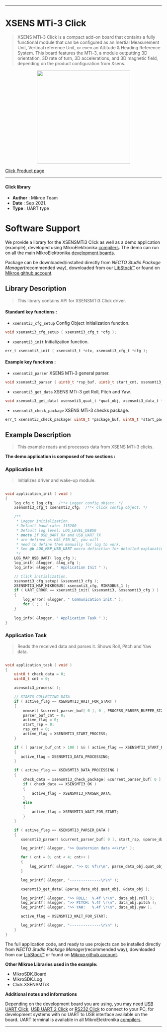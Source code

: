 
---
# XSENS MTi-3 Click

> XSENS MTi-3 Click is a compact add-on board that contains a fully functional module that can be configured as an Inertial Measurement Unit, Vertical reference Unit, or even an Attitude & Heading Reference System. This board features the MTi-3, a module outputting 3D orientation, 3D rate of turn, 3D accelerations, and 3D magnetic field, depending on the product configuration from Xsens.

<p align="center">
  <img src="https://download.mikroe.com/images/click_for_ide/xsensmti3_click.png" height=300px>
</p>

[Click Product page](https://www.mikroe.com/xsens-mti-3-click)

---


#### Click library

- **Author**        : Mikroe Team
- **Date**          : Sep 2021.
- **Type**          : UART type


# Software Support

We provide a library for the XSENSMTi3 Click
as well as a demo application (example), developed using MikroElektronika
[compilers](https://www.mikroe.com/necto-studio).
The demo can run on all the main MikroElektronika [development boards](https://www.mikroe.com/development-boards).

Package can be downloaded/installed directly from *NECTO Studio Package Manager*(recommended way), downloaded from our [LibStock&trade;](https://libstock.mikroe.com) or found on [Mikroe github account](https://github.com/MikroElektronika/mikrosdk_click_v2/tree/master/clicks).

## Library Description

> This library contains API for XSENSMTi3 Click driver.

#### Standard key functions :

- `xsensmti3_cfg_setup` Config Object Initialization function.
```c
void xsensmti3_cfg_setup ( xsensmti3_cfg_t *cfg );
```

- `xsensmti3_init` Initialization function.
```c
err_t xsensmti3_init ( xsensmti3_t *ctx, xsensmti3_cfg_t *cfg );
```

#### Example key functions :

- `xsensmti3_parser` XSENS MTi-3 general parser.
```c
void xsensmti3_parser ( uint8_t *rsp_buf, uint8_t start_cnt, xsensmti3_parse_t *obj );
```

- `xsensmti3_get_data` XSENS MTi-3 get Roll, Pitch and Yaw.
```c
void xsensmti3_get_data( xsensmti3_quat_t *quat_obj, xsensmti3_data_t *data_obj );
```

- `xsensmti3_check_package` XSENS MTi-3 checks package.
```c
err_t xsensmti3_check_package( uint8_t *package_buf, uint8_t *start_package );
```

## Example Description

> This example reads and processes data from XSENS MTi-3 clicks.

**The demo application is composed of two sections :**

### Application Init

> Initializes driver and wake-up module.

```c

void application_init ( void ) 
{
    log_cfg_t log_cfg;  /**< Logger config object. */
    xsensmti3_cfg_t xsensmti3_cfg;  /**< Click config object. */

    /** 
     * Logger initialization.
     * Default baud rate: 115200
     * Default log level: LOG_LEVEL_DEBUG
     * @note If USB_UART_RX and USB_UART_TX 
     * are defined as HAL_PIN_NC, you will 
     * need to define them manually for log to work. 
     * See @b LOG_MAP_USB_UART macro definition for detailed explanation.
     */
    LOG_MAP_USB_UART( log_cfg );
    log_init( &logger, &log_cfg );
    log_info( &logger, " Application Init " );

    // Click initialization.
    xsensmti3_cfg_setup( &xsensmti3_cfg );
    XSENSMTI3_MAP_MIKROBUS( xsensmti3_cfg, MIKROBUS_1 );
    if ( UART_ERROR == xsensmti3_init( &xsensmti3, &xsensmti3_cfg ) ) 
    {
        log_error( &logger, " Communication init." );
        for ( ; ; );
    }
    
    log_info( &logger, " Application Task " );
}

```

### Application Task

> Reads the received data and parses it. Shows Roll, Pitch and Yaw data.

```c

void application_task ( void ) 
{
    uint8_t check_data = 0;
    uint8_t cnt = 0;

    xsensmti3_process( );

    // STARTS COLLECTING DATA
    if ( active_flag == XSENSMTI3_WAIT_FOR_START )
    {
        memset( &current_parser_buf[ 0 ], 0 , PROCESS_PARSER_BUFFER_SIZE );
        parser_buf_cnt = 0;
        active_flag = 0;
        start_rsp = 0;
        rsp_cnt = 0;
        active_flag = XSENSMTI3_START_PROCESS;
    }

    if ( ( parser_buf_cnt > 100 ) && ( active_flag == XSENSMTI3_START_PROCESS ) )
    {
       active_flag = XSENSMTI3_DATA_PROCESSING;
    }

    if ( active_flag == XSENSMTI3_DATA_PROCESSING )
    {
        check_data = xsensmti3_check_package( &current_parser_buf[ 0 ], &start_rsp );
        if ( check_data == XSENSMTI3_OK )
        {
            active_flag = XSENSMTI3_PARSER_DATA;
        }
        else
        {
            active_flag = XSENSMTI3_WAIT_FOR_START;
        }
    }

    if ( active_flag == XSENSMTI3_PARSER_DATA )
    {
       xsensmti3_parser( &current_parser_buf[ 0 ], start_rsp, &parse_data_obj );

       log_printf( &logger, ">> Quaternion data <<\r\n" );

       for ( cnt = 0; cnt < 4; cnt++ )
       {
           log_printf( &logger, ">> Q: %f\r\n", parse_data_obj.quat_obj.quat_data[ cnt ] );
       }

       log_printf( &logger, "--------------\r\n" );

       xsensmti3_get_data( &parse_data_obj.quat_obj, &data_obj );

       log_printf( &logger, ">> ROLL:  %.4f \r\n", data_obj.roll );
       log_printf( &logger, ">> PITCH: %.4f \r\n", data_obj.pitch );
       log_printf( &logger, ">> YAW:   %.4f \r\n", data_obj.yaw );

       active_flag = XSENSMTI3_WAIT_FOR_START;

       log_printf( &logger, "--------------\r\n" );
    }
}

```


The full application code, and ready to use projects can be installed directly from *NECTO Studio Package Manager*(recommended way), downloaded from our [LibStock&trade;](https://libstock.mikroe.com) or found on [Mikroe github account](https://github.com/MikroElektronika/mikrosdk_click_v2/tree/master/clicks).

**Other Mikroe Libraries used in the example:**

- MikroSDK.Board
- MikroSDK.Log
- Click.XSENSMTi3

**Additional notes and informations**

Depending on the development board you are using, you may need
[USB UART Click](https://www.mikroe.com/usb-uart-click),
[USB UART 2 Click](https://www.mikroe.com/usb-uart-2-click) or
[RS232 Click](https://www.mikroe.com/rs232-click) to connect to your PC, for
development systems with no UART to USB interface available on the board. UART
terminal is available in all MikroElektronika
[compilers](https://shop.mikroe.com/compilers).

---
